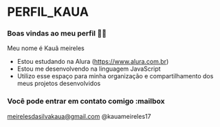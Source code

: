 # PERFIL_KAUA
### Boas vindas ao meu perfil 💜💜
Meu nome é Kauã meireles

- Estou estudando na Alura (https://www.alura.com.br)
- Estou me desenvolvendo na linguagem JavaScript
- Utilizo esse espaço para minha organização e compartilhamento dos meus projetos desenvolvidos
### Você pode entrar em contato comigo :mailbox

meirelesdasilvakaua@gmail.com
@kauameireles17
